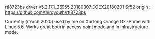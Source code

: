 rtl8723bs driver
v5.2.17.1_26955.20180307_COEX20180201-6f52
origin : https://github.com/thirdyouth/rtl8723bs

Currently (march 2020) used by me on Xunlong Orange OPi-Prime with Linux 5.6.
Works great both in access point mode and in infrastructure mode.
